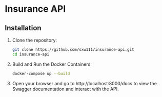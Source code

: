 # Insurance API

## Installation

1. Clone the repository:

   ```bash
   git clone https://github.com/sxw111/insurance-api.git
   cd insurance-api
   ```

2. Build and Run the Docker Containers:

   ```bash
   docker-compose up --build
   ```

3. Open your browser and go to http://localhost:8000/docs to view the Swagger documentation and interact with the API.
